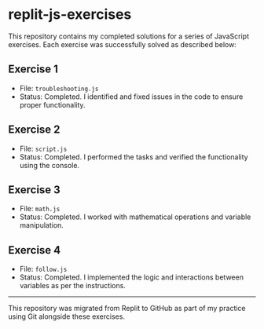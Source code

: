 # replit-js-exercises

This repository contains my completed solutions for a series of JavaScript exercises. Each exercise was successfully solved as described below:

## Exercise 1
- File: `troubleshooting.js`
- Status: Completed. I identified and fixed issues in the code to ensure proper functionality.

## Exercise 2
- File: `script.js`
- Status: Completed. I performed the tasks and verified the functionality using the console.

## Exercise 3
- File: `math.js`
- Status: Completed. I worked with mathematical operations and variable manipulation.

## Exercise 4
- File: `follow.js`
- Status: Completed. I implemented the logic and interactions between variables as per the instructions.

---

This repository was migrated from Replit to GitHub as part of my practice using Git alongside these exercises.
